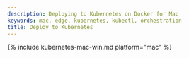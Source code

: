 ```yaml
---
description: Deploying to Kubernetes on Docker for Mac
keywords: mac, edge, kubernetes, kubectl, orchestration
title: Deploy to Kubernetes
---
```


{% include kubernetes-mac-win.md platform="mac" %}
